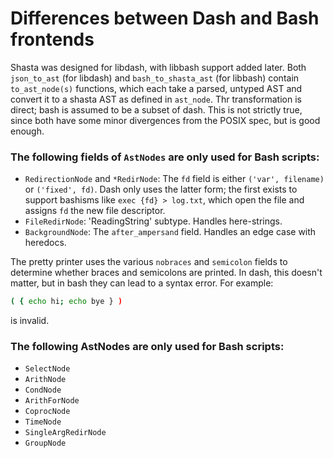 # Differences between Dash and Bash frontends

Shasta was designed for libdash, with libbash support added later.
Both `json_to_ast` (for libdash) and `bash_to_shasta_ast` (for libbash) contain `to_ast_node(s)` functions,
which each take a parsed, untyped AST and convert it to a shasta AST as defined in `ast_node`.
Thr transformation is direct; bash is assumed to be a subset of dash. This is not strictly true, since
both have some minor divergences from the POSIX spec, but is good enough.

### The following fields of `AstNodes` are only used for Bash scripts:

- `RedirectionNode` and `*RedirNode`: The `fd` field is either `('var', filename)` or `('fixed', fd)`.
   Dash only uses the latter form; the first exists to support bashisms like `exec {fd} > log.txt`,
   which open the file and assigns `fd` the new file descriptor.
- `FileRedirNode`: 'ReadingString' subtype. Handles here-strings.
- `BackgroundNode`: The `after_ampersand` field. Handles an edge case with heredocs.

The pretty printer uses the various `nobraces` and `semicolon` fields to determine
whether braces and semicolons are printed. In dash, this doesn't matter, but in bash
they can lead to a syntax error. For example:

```bash
( { echo hi; echo bye } )
```

is invalid.

### The following AstNodes are only used for Bash scripts:

- `SelectNode`
- `ArithNode`
- `CondNode`
- `ArithForNode`
- `CoprocNode`
- `TimeNode`
- `SingleArgRedirNode`
- `GroupNode`
